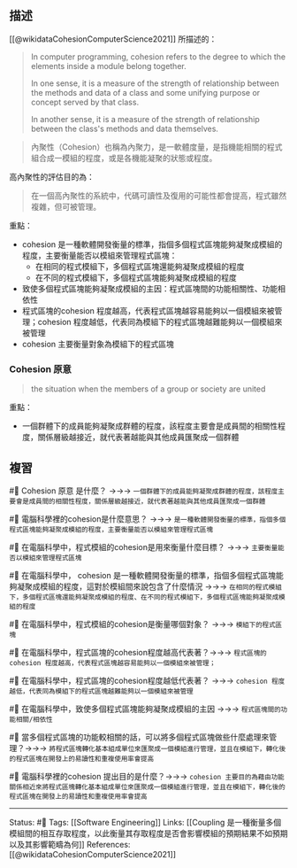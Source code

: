 




## 描述
[[@wikidataCohesionComputerScience2021]] 所描述的：
> In computer programming, cohesion refers to the degree to which the elements inside a module belong together.
> 
> In one sense, it is a measure of the strength of relationship between the methods and data of a class and some unifying purpose or concept served by that class.
> 
> In another sense, it is a measure of the strength of relationship between the class's methods and data themselves.


> 內聚性（Cohesion）也稱為內聚力，是一軟體度量，是指機能相關的程式組合成一模組的程度，或是各機能凝聚的狀態或程度。

高內聚性的評估目的為：
> 在一個高內聚性的系統中，代碼可讀性及復用的可能性都會提高，程式雖然複雜，但可被管理。


重點：
- cohesion 是一種軟體開發衡量的標準，指個多個程式區塊能夠凝聚成模組的程度，主要衡量能否以模組來管理程式區塊：
	- 在相同的程式模組下，多個程式區塊還能夠凝聚成模組的程度
	- 在不同的程式模組下，多個程式區塊能夠凝聚成模組的程度
- 致使多個程式區塊能夠凝聚成模組的主因：程式區塊間的功能相關性、功能相依性
- 程式區塊的cohesion 程度越高，代表程式區塊越容易能夠以一個模組來被管理；cohesion 程度越低，代表同為模組下的程式區塊越難能夠以一個模組來被管理
- cohesion 主要衡量對象為模組下的程式區塊



### Cohesion 原意

> the situation when the members of a group or society are united

重點：
- 一個群體下的成員能夠凝聚成群體的程度，該程度主要會是成員間的相關性程度，關係層級越接近，就代表著越能與其他成員匯聚成一個群體

## 複習
#🧠 Cohesion 原意 是什麼？ ->->-> `一個群體下的成員能夠凝聚成群體的程度，該程度主要會是成員間的相關性程度，關係層級越接近，就代表著越能與其他成員匯聚成一個群體`
<!--SR:!2023-01-08,106,250-->


#🧠 電腦科學裡的cohesion是什麼意思？ ->->-> `是一種軟體開發衡量的標準，指個多個程式區塊能夠凝聚成模組的程度，主要衡量能否以模組來管理程式區塊`
<!--SR:!2023-01-17,96,248-->

#🧠 在電腦科學中，程式模組的cohesion是用來衡量什麼目標？ ->->-> `主要衡量能否以模組來管理程式區塊`
<!--SR:!2023-02-04,107,248-->

#🧠 在電腦科學中， cohesion 是一種軟體開發衡量的標準，指個多個程式區塊能夠凝聚成模組的程度，這對於模組間來說包含了什麼情況 ->->-> `在相同的程式模組下，多個程式區塊還能夠凝聚成模組的程度、在不同的程式模組下，多個程式區塊能夠凝聚成模組的程度`
<!--SR:!2023-01-03,45,248-->


#🧠  在電腦科學中，程式模組的cohesion是衡量哪個對象？ ->->-> `模組下的程式區塊`
<!--SR:!2023-01-10,92,248-->

#🧠 在電腦科學中，程式區塊的cohesion程度越高代表著？->->-> `程式區塊的cohesion 程度越高，代表程式區塊越容易能夠以一個模組來被管理；`
<!--SR:!2023-07-18,206,248-->

#🧠 在電腦科學中，程式區塊的cohesion程度越低代表著？ ->->-> `cohesion 程度越低，代表同為模組下的程式區塊越難能夠以一個模組來被管理`
<!--SR:!2023-07-15,203,248-->


#🧠 在電腦科學中，致使多個程式區塊能夠凝聚成模組的主因 ->->-> `程式區塊間的功能相關/相依性`
<!--SR:!2023-02-10,111,248-->

#🧠 當多個程式區塊的功能較相關的話，可以將多個程式區塊做些什麼處理來管理？->->-> `將程式區塊轉化基本組成單位來匯聚成一個模組進行管理，並且在模組下，轉化後的程式區塊在開發上的易讀性和重複使用率會提高`
<!--SR:!2023-05-28,180,230-->

#🧠 電腦科學裡的cohesion 提出目的是什麼？->->-> `cohesion 主要目的為藉由功能關係相近來將程式區塊轉化基本組成單位來匯聚成一個模組進行管理，並且在模組下，轉化後的程式區塊在開發上的易讀性和重複使用率會提高`
<!--SR:!2023-08-23,243,250-->

---
Status: #🌱 
Tags:
[[Software Engineering]]
Links:
[[Coupling 是一種衡量多個模組間的相互存取程度，以此衡量其存取程度是否會影響模組的預期結果不如預期以及其影響範疇為何]]
References:
[[@wikidataCohesionComputerScience2021]]